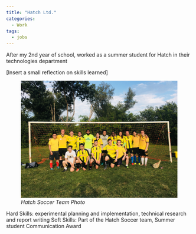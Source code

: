 ```yaml
---
title: "Hatch Ltd."
categories:
  - Work
tags:
  - jobs
---
```

After my 2nd year of school, worked as a summer student for Hatch in their technologies department

[Insert a small reflection on skills learned]
<figure>
  <img src="/assets/images/hatchsoccer.jpg" alt="Image" />
  <figcaption><em>Hatch Soccer Team Photo</em></figcaption>
</figure>
Hard Skills: experimental planning and implementation, technical research and report writing
Soft Skills: Part of the Hatch Soccer team, Summer student Communication Award
